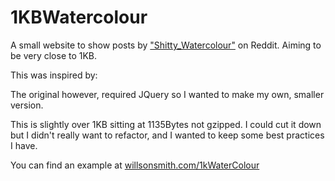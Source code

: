 1KBWatercolour
==============

A small website to show posts by ["Shitty_Watercolour"](http://www.reddit.com/user/shitty_watercolour) on Reddit. Aiming to be very close to 1KB.


This was inspired by: [](http://www.reddit.com/r/webdev/comments/23kbjz/1kb_challenge/)

The original however, required JQuery so I wanted to make my own, smaller version.


This is slightly over 1KB sitting at 1135Bytes not gzipped. I could cut it down but I
didn't really want to refactor, and I wanted to keep some best practices I have.

You can find an example at [willsonsmith.com/1kWaterColour](http://willsonsmith.com/1kWaterColour)
